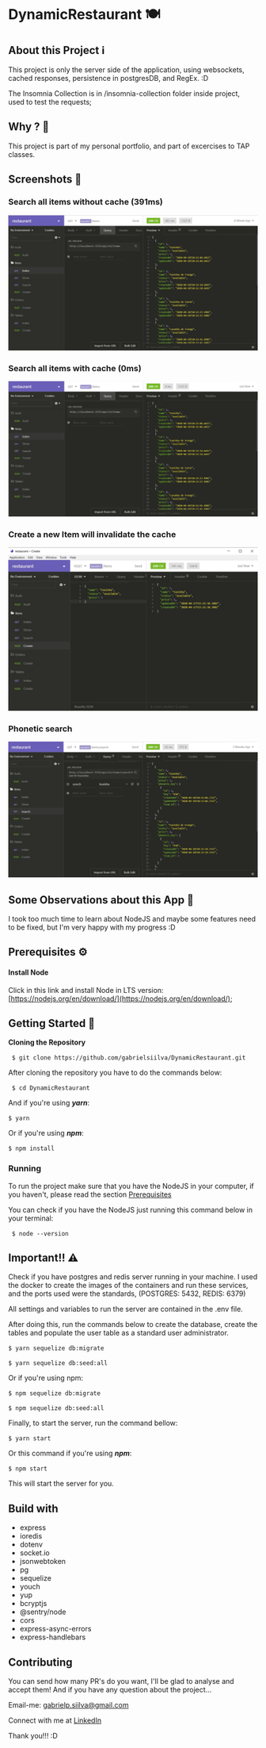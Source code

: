 # DynamicRestaurant 🍽


## About this Project ℹ

This project is only the server side of the application, using websockets, cached responses, persistence in postgresDB, and RegEx. :D

The Insomnia Collection is in /insomnia-collection folder inside project, used to test the requests;

## Why ? 🤔

This project is part of my personal portfolio, and part of excercises to TAP classes.

## Screenshots 📸

### Search all items without cache (391ms)
![WithoutCache](/assets/WithoutCache.jpeg)

### Search all items with cache (0ms)
![WithCache](/assets/WithCache.jpeg)

### Create a new Item will invalidate the cache
![CreateNewItem](/assets/CreateItem.jpeg)

### Phonetic search
![PhoneticSearch](/assets/PhoneticSearch.jpeg)

## Some Observations about this App 🧐

I took too much time to learn about NodeJS and maybe some features need to be fixed, but I'm very happy with my progress :D

## Prerequisites ⚙

#### Install Node
Click in this link and install Node in LTS version: [https://nodejs.org/en/download/](https://nodejs.org/en/download/);

## Getting Started 📖

**Cloning the Repository**
```
 $ git clone https://github.com/gabrielsiilva/DynamicRestaurant.git
```

After cloning the repository you have to do the commands below:
```
 $ cd DynamicRestaurant
```

And if you're using  _**yarn**_:
```
$ yarn
```

Or if you're using  _**npm**_:
```
$ npm install
```

### Running

To run the project make sure that you have the NodeJS in your computer, if you haven't, please read the section  [Prerequisites](https://github.com/gabrielsiilva/DynamicRestaurant/tree/master#prerequisites)

You can check if you have the NodeJS just running this command below in your terminal:
```
 $ node --version
```

## Important!! ⚠

Check if you have postgres and redis server running in your machine.
I used the docker to create the images of the containers and run these services,
and the ports used were the standards, (POSTGRES: 5432, REDIS: 6379)

All settings and variables to run the server are contained in the .env file.

After doing this, run the commands below to create the database, create the tables and populate the user table as a standard user administrator.
```
$ yarn sequelize db:migrate
```
```
$ yarn sequelize db:seed:all
```

Or if you're using npm:
```
$ npm sequelize db:migrate
```
```
$ npm sequelize db:seed:all
```

Finally, to start the server, run the command bellow:
```
$ yarn start
```

Or this command if you're using  _**npm**_:
```
$ npm start
```

This will start the server for you.


## Build with
- express
- ioredis
- dotenv
- socket.io
- jsonwebtoken
- pg
- sequelize
- youch
- yup
- bcryptjs
- @sentry/node
- cors
- express-async-errors
- express-handlebars


## Contributing

You can send how many PR's do you want, I'll be glad to analyse and accept them! And if you have any question about the project...

Email-me:  [gabrielp.siilva@gmail.com](mailto:gabrielp.siilva@gmail.com)

Connect with me at  [LinkedIn](https://www.linkedin.com/in/gabrielsiilva/)

Thank you!!! :D
